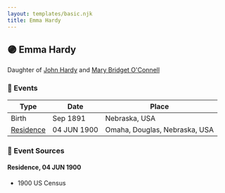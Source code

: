 ```yaml
---
layout: templates/basic.njk
title: Emma Hardy
---
```

## 🟣 Emma Hardy

Daughter of [John Hardy](/people/5/56182816) and [Mary Bridget O'Connell](/people/4/47047024)

### 📆 Events

Type | Date | Place
------ | ------ | ------
Birth | Sep 1891 | Nebraska, USA
[Residence](#event-76b242a8-108f-48ca-9e51-f4fe1af042b2) | 04 JUN 1900 | Omaha, Douglas, Nebraska, USA

### 📰 Event Sources

#### <a id="event-76b242a8-108f-48ca-9e51-f4fe1af042b2"></a> Residence, 04 JUN 1900
* 1900 US Census
